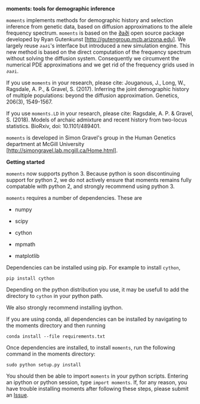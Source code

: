 
**moments: tools for demographic inference**

`moments` implements methods for demographic history and selection inference from genetic data, based on diffusion approximations to the allele frequency spectrum. `moments` is based on the  [∂a∂i](https://bitbucket.org/gutenkunstlab/dadi/) open source package developed by Ryan Gutenkunst [http://gutengroup.mcb.arizona.edu]. We largely reuse `∂a∂i`'s interface but introduced a new simulation engine. This new method is based on the direct computation of the frequency spectrum without solving the diffusion system. Consequently we circumvent the numerical PDE approximations and we get rid of the frequency grids used in `∂a∂i`.

If you use `moments` in your research, please cite: Jouganous, J., Long, W., Ragsdale, A. P., & Gravel, S. (2017). Inferring the joint demographic history of multiple populations: beyond the diffusion approximation. Genetics, 206(3), 1549-1567.

If you use `moments.LD` in your research, please cite: Ragsdale, A. P. & Gravel, S. (2018). Models of archaic admixture and recent history from two-locus statistics. BioRxiv, doi: 10.1101/489401. 

`moments` is developed in Simon Gravel's group in the Human Genetics department at McGill University [http://simongravel.lab.mcgill.ca/Home.html].

**Getting started**

`moments` now supports python 3. Because python is soon discontinuing support for python 2, we do not actively ensure that moments remains fully compatable with python 2, and strongly recommend using python 3.

`moments` requires a number of dependencies. These are

- numpy

- scipy

- cython

- mpmath

- matplotlib

Dependencies can be installed using pip. For example to install `cython`,

    pip install cython

Depending on the python distribution you use, it may be usefull to add the directory to `cython` in your python path.

We also strongly recommend installing ipython.

If you are using conda, all dependencies can be installed by navigating to the moments directory and then running

    conda install --file requirements.txt

Once dependencies are installed, to install `moments`, run the following command in the moments directory:

    sudo python setup.py install

You should then be able to import `moments` in your python scripts. Entering an ipython or python session, type `import moments`. If, for any reason, you have trouble installing moments after following these steps, please submit an [Issue](https://bitbucket.org/simongravel/moments/issues).

